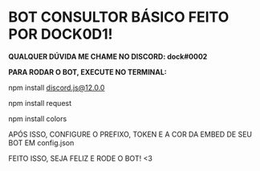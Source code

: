 <h1>BOT CONSULTOR BÁSICO FEITO POR DOCK0D1!</h1>

<b>QUALQUER DÚVIDA ME CHAME NO DISCORD: dock#0002</b>

<b>PARA RODAR O BOT, EXECUTE NO TERMINAL:</b>

npm install discord.js@12.0.0

npm install request

npm install colors

APÓS ISSO, CONFIGURE O PREFIXO, TOKEN E A COR DA EMBED DE SEU BOT EM config.json

FEITO ISSO, SEJA FELIZ E RODE O BOT! <3

